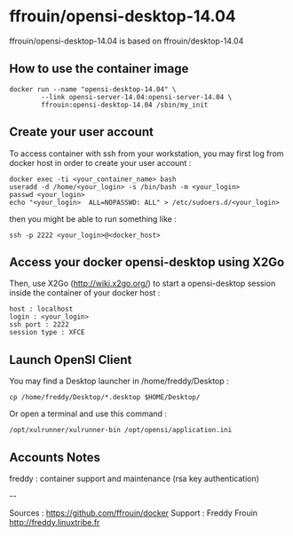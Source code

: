 # ffrouin/opensi-desktop-14.04

ffrouin/opensi-desktop-14.04 is based on ffrouin/desktop-14.04

## How to use the container image

	docker run --name "opensi-desktop-14.04" \
			--link opensi-server-14.04:opensi-server-14.04 \
			ffrouin:opensi-desktop-14.04 /sbin/my_init

## Create your user account

To access container with ssh from your workstation, you may first log from docker host in order to create your user account :

	docker exec -ti <your_container_name> bash
	useradd -d /home/<your_login> -s /bin/bash -m <your_login>
	passwd <your_login>
	echo "<your_login>	ALL=NOPASSWD: ALL" > /etc/sudoers.d/<your_login>

then you might be able to run something like :

	ssh -p 2222 <your_login>@<docker_host>

## Access your docker opensi-desktop using X2Go

Then, use X2Go (http://wiki.x2go.org/) to start a opensi-desktop session inside the container of your docker host :

	host : localhost
	login : <your_login>
	ssh port : 2222
	session type : XFCE

## Launch OpenSI Client

You may find a Desktop launcher in /home/freddy/Desktop :

	cp /home/freddy/Desktop/*.desktop $HOME/Desktop/

Or open a terminal and use this command :

	/opt/xulrunner/xulrunner-bin /opt/opensi/application.ini

## Accounts Notes

freddy : container support and maintenance (rsa key authentication)

--

Sources : https://github.com/ffrouin/docker
Support : Freddy Frouin http://freddy.linuxtribe.fr
